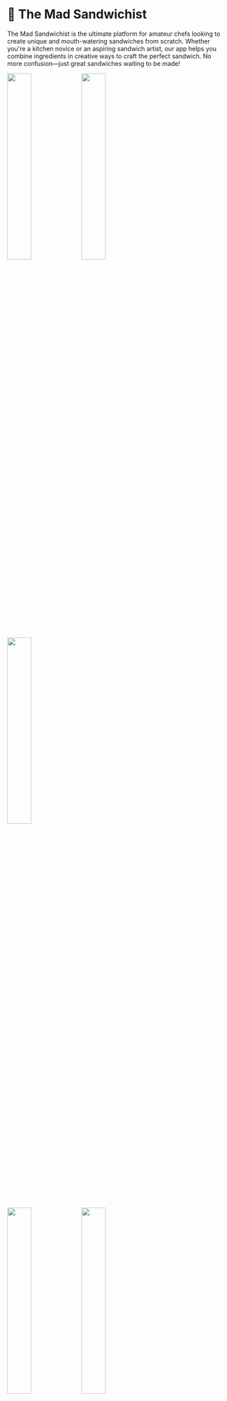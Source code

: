 # 🥪 The Mad Sandwichist

The Mad Sandwichist is the ultimate platform for amateur chefs looking to create unique and mouth-watering sandwiches from scratch. Whether you're a kitchen novice or an aspiring sandwich artist, our app helps you combine ingredients in creative ways to craft the perfect sandwich. No more confusion—just great sandwiches waiting to be made!

<p float="left">
  <img src="https://github.com/user-attachments/assets/4ea99d3f-7734-433d-8214-fa46de4f8c29" width="33%" />
  <img src="https://github.com/user-attachments/assets/7ae32108-0e14-43e2-8882-30278d9dd5f5" width="33%" />
  <img src="https://github.com/user-attachments/assets/efd5653d-fa41-41ac-85ad-37f31c70a1eb" width="33%" />
</p>

<p float="left">
  <img src="https://github.com/user-attachments/assets/a106be36-e000-4d66-9ec8-a94290179ef9" width="33%" />
  <img src="https://github.com/user-attachments/assets/2e43ee7a-cd36-4189-a929-bc1eea556125" width="33%" />
  <img src="https://github.com/user-attachments/assets/7bd20879-a2b0-4552-8830-1f66e642fde0" width="33%" />
</p>

<p float="left">
  <img src="https://github.com/user-attachments/assets/2889528e-0a96-4458-9c11-cb8780cf7868" width="33%" />
  <img src="https://github.com/user-attachments/assets/a7769130-ef43-4bf8-97c2-0ddcd87ead58" width="33%" />
  <img src="https://github.com/user-attachments/assets/036f4424-dafc-48c1-836c-9476b1ec4eef" width="33%" />
</p>


<br>
App home: https://www.mad-sandwichist.store/


## 🚀 Getting Started
### 📌 Setup

Install gems
```
bundle install
```

### 🌱 Environment Variables
Create `.env` file
```
touch .env
```
Inside `.env`, set these variables.
```
CLOUDINARY_URL=your_own_cloudinary_url_key
OPENAI_ACCESS_TOKEN=your_openai_access_token
```

### 🛠 DB Setup
```
rails db:create
rails db:migrate
rails db:seed
```

### ▶️ Run a server
```
rails s
```

## 🏗 Built With
- [Rails 7](https://guides.rubyonrails.org/) - Backend / Front-end
- [Stimulus JS](https://stimulus.hotwired.dev/) - Front-end JS
- [Heroku](https://heroku.com/) - Deployment
- [PostgreSQL](https://www.postgresql.org/) - Database
- [Bootstrap](https://getbootstrap.com/) - Styling
- [SCSS](https://sass-lang.com/) - Advanced CSS Styling
- [Figma](https://www.figma.com) — Prototyping

## 🌍 The Mad Sandwichist's Vision
Inspired by the belief that every home cook, from beginner to seasoned pro, should have the tools to create bold and delicious sandwiches, The Mad Sandwichist aims to empower culinary adventurers with the knowledge and inspiration to craft the perfect sandwich, one ingredient at a time.

## 👥 Team Members
- [Stamatios Stamatiou](https://github.com/Stachan)
- [Jakub Ohkado](https://www.linkedin.com/in/jakub-ohkado-085877197/)
- [Jasmine Stivers](https://github.com/jasstivers)
- [Maximilian Schöpf](https://www.linkedin.com/in/maximilian-schöpf-19307523b)
